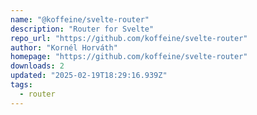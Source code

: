 ```yaml
---
name: "@koffeine/svelte-router"
description: "Router for Svelte"
repo_url: "https://github.com/koffeine/svelte-router"
author: "Kornél Horváth"
homepage: "https://github.com/koffeine/svelte-router"
downloads: 2
updated: "2025-02-19T18:29:16.939Z"
tags: 
  - router
---
```


